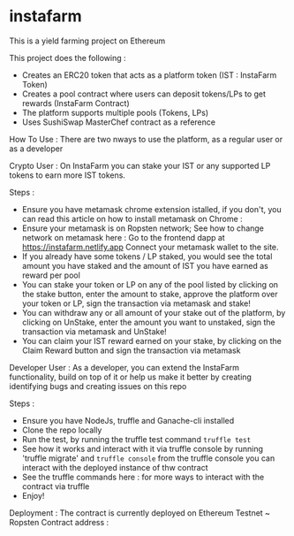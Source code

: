# instafarm
This is a yield farming project on Ethereum

This project does the following :
* Creates an ERC20 token that acts as a platform token (IST : InstaFarm Token)
* Creates a pool contract where users can deposit tokens/LPs to get rewards (InstaFarm Contract)
* The platform supports multiple pools (Tokens, LPs)
* Uses SushiSwap MasterChef contract as a reference

How To Use :
There are two nways to use the platform, as a regular user or as a developer

Crypto User :
On InstaFarm you can stake your IST or any supported LP tokens to earn more IST tokens.

Steps :
* Ensure you have metamask chrome extension istalled, if you don't, you can read this article on how to install metamask on Chrome :
* Ensure your metamask is on Ropsten network; See how to change network on metamask here :
Go to the frontend dapp at https://instafarm.netlify.app
Connect your metamask wallet to the site.
* If you already have some tokens / LP staked, you would see the total amount you have staked and the amount of IST you have earned as reward per pool
* You can stake your token or LP on any of the pool listed by clicking on the stake button, enter the amount to stake, approve the platform over your token or LP, sign the transaction via metamask and stake!
* You can withdraw any or all amount of your stake out of the platform, by clicking on UnStake, enter the amount you want to unstaked, sign the transaction via metamask and UnStake!
* You can claim your IST reward earned on your stake, by clicking on the Claim Reward button and sign the transaction via metamask

Developer User :
As a developer, you can extend the InstaFarm functionality, build on top of it or help us make it better by creating identifying bugs and creating issues on this repo

Steps :
* Ensure you have NodeJs, truffle and Ganache-cli installed
* Clone the repo locally
* Run the test, by running the truffle test command `truffle test`
* See how it works and interact with it via truffle console by running 'truffle migrate' and `truffle console` from the truffle console you can interact with the deployed instance of thw contract
* See the truffle commands here :  for more ways to interact with the contract via truffle
* Enjoy!

Deployment :
The contract is currently deployed on Ethereum Testnet ~ Ropsten
Contract address : 